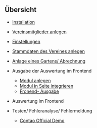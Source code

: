 ## Übersicht

* [Installation](de/installation.md)
* [Vereinsmitglieder anlegen](de/mitglieder.md)
* [Einstellungen](de/setup.md)
* [Stammdaten des Vereines anlegen](de/stammdatenVerein.md)
* [Anlage eines Gartens/ Abrechnung](de/garten.md)
* Ausgabe der Auswertung im Frontend
	* [Modul anlegen](de/modul.md)
	* [Modul in Seite integrieren](de/seiten-integration.md)
	* [Fronend- Ausgabe](de/frontend.md)
* Auswertung im Frontend
 
* Testen/ Fehleranalyse/ Fehlermeldung
	* [Contao Official Demo](de/officialDemo.md)